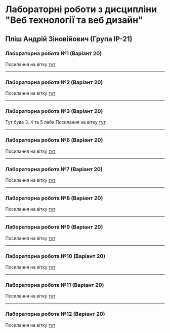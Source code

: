 # Лабораторні роботи з дисципліни "Веб технології та веб дизайн"

## Пліш Андрій Зіновійович (Група ІР-21)

### Лабораторна робота №1 (Варіант 20)
Посилання на вітку [тут](https://github.com/Andriy723/web_programming/tree/simple_landing_page)

***
### Лабораторна робота №2 (Варіант 20)
Посилання на вітку [тут](https://github.com/Andriy723/web_programming/tree/advanced_landing)

***
### Лабораторна робота №3 (Варіант 20)
Тут буде 3, 4 та 5 лаби
Посилання на вітку [тут](https://github.com/Andriy723/web_programming/tree/Lab_3_4_5)

***
### Лабораторна робота №6 (Варіант 20)
Посилання на вітку [тут](https://github.com/Andriy723/web_programming/tree/Lab6_home_page_react)

***
### Лабораторна робота №7 (Варіант 20)
Посилання на вітку [тут](https://github.com/Andriy723/web_programming/tree/Lab7_catalog_page)

***
### Лабораторна робота №8 (Варіант 20)
Посилання на вітку [тут](https://github.com/Andriy723/web_programming/tree/Lab8_item_page)

***
### Лабораторна робота №9 (Варіант 20)
Посилання на вітку [тут](https://github.com/Andriy723/web_programming/tree/Lab9_rest_api)

***
### Лабораторна робота №10 (Варіант 20)
Посилання на вітку [тут](https://github.com/Andriy723/web_programming/tree/Lab10_cart_page)

***
### Лабораторна робота №11 (Варіант 20)
Посилання на вітку [тут](https://github.com/Andriy723/web_programming/tree/Lab11_formik)

***
### Лабораторна робота №12 (Варіант 20)
Посилання на вітку [тут](https://github.com/Andriy723/web_programming/tree/Lab12_login_signUp)


